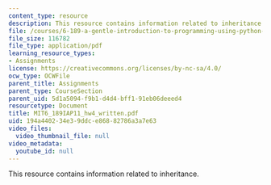 ```yaml
---
content_type: resource
description: This resource contains information related to inheritance.
file: /courses/6-189-a-gentle-introduction-to-programming-using-python-january-iap-2011/194a440234e39ddce86882786a3a7e63_MIT6_189IAP11_hw4_written.pdf
file_size: 116782
file_type: application/pdf
learning_resource_types:
- Assignments
license: https://creativecommons.org/licenses/by-nc-sa/4.0/
ocw_type: OCWFile
parent_title: Assignments
parent_type: CourseSection
parent_uid: 5d1a5094-f9b1-d4d4-bff1-91eb06deeed4
resourcetype: Document
title: MIT6_189IAP11_hw4_written.pdf
uid: 194a4402-34e3-9ddc-e868-82786a3a7e63
video_files:
  video_thumbnail_file: null
video_metadata:
  youtube_id: null
---
```

This resource contains information related to inheritance.